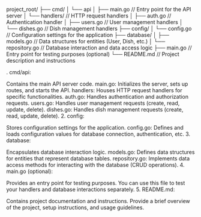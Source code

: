 project_root/
├── cmd/
│   └── api
│       ├── main.go      // Entry point for the API server
│       └── handlers/     // HTTP request handlers
│           ├── auth.go      // Authentication handler
│           ├── users.go     // User management handlers
│           └── dishes.go   // Dish management handlers
├── config/
│   └── config.go          // Configuration settings for the application
├── database/
│   ├── models.go         // Data structures for entities (User, Dish, etc.)
│   └── repository.go      // Database interaction and data access logic
├── main.go                 // Entry point for testing purposes (optional)
└── README.md              // Project description and instructions


. cmd/api:

Contains the main API server code.
main.go: Initializes the server, sets up routes, and starts the API.
handlers: Houses HTTP request handlers for specific functionalities.
auth.go: Handles authentication and authorization requests.
users.go: Handles user management requests (create, read, update, delete).
dishes.go: Handles dish management requests (create, read, update, delete).
2. config:

Stores configuration settings for the application.
config.go: Defines and loads configuration values for database connection, authentication, etc.
3. database:

Encapsulates database interaction logic.
models.go: Defines data structures for entities that represent database tables.
repository.go: Implements data access methods for interacting with the database (CRUD operations).
4. main.go (optional):

Provides an entry point for testing purposes.
You can use this file to test your handlers and database interactions separately.
5. README.md:

Contains project documentation and instructions.
Provide a brief overview of the project, setup instructions, and usage guidelines.
